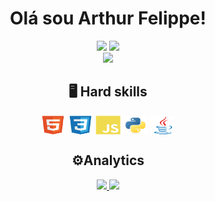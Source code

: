 <div align="center">
<h1> Olá sou Arthur Felippe!
</div>

<div align="center">
<a href = "mailto:arthurthur17@gmail.com">
<img src="https://img.shields.io/badge/-Gmail-%23333?style=for-the-badge&logo=gmail&logoColor=white" target="_blank"></a> 
<a href="https://www.linkedin.com/in/arthur-felippe-5843ab21" target="_blank"><img src="https://img.shields.io/badge/-LinkedIn-%230077B5?style=for-the-badge&logo=linkedin&logoColor=white" target="_blank"></a>
</div>

<div align="center">
<img src="https://i.postimg.cc/TPBPYf8V/1-L-Qo-AG863l8-Qvqxp-Ny-Biqw.gif" width="80%"/>


<div align="center">
  <h2> 🖥️ Hard skills </h2>
<div align="center">
<div style="display: inline_block">
<img align="center" alt="thur-HTML" height="30" width="40" src="https://raw.githubusercontent.com/devicons/devicon/master/icons/html5/html5-original.svg">
<img align="center" alt="thur-CSS" height="30" width="40" src="https://raw.githubusercontent.com/devicons/devicon/master/icons/css3/css3-original.svg">
<img align="center" alt="thur-JavaSript" height="30" width="40"src="https://raw.githubusercontent.com/devicons/devicon/master/icons/javascript/javascript-plain.svg">
<img align="center" alt="thur-Python" height="30" width="40" src="https://raw.githubusercontent.com/devicons/devicon/master/icons/python/python-original.svg">
<img align="center" alt="thur-JAVA" height="30" width="40" src="https://github.com/devicons/devicon/blob/master/icons/java/java-original.svg"></br>
</div>


<div align="center">
  <h2> ⚙️Analytics </h2>

  <a href="https://github.com/thur17">
    <img height="180em" src="https://github-readme-stats.vercel.app/api?username=thur17&show_icons=true&bg_color=000&text_color=fff&icon_color=03a1fc&title_color=03a1fc&include_all_commits=true&count_private=true"/>
    <img height="180em" src="https://github-readme-stats.vercel.app/api/top-langs/?username=thur17&layout=compact&langs_count=7&bg_color=000&text_color=fff&icon_color=03a1fc&title_color=03a1fc"/>
  </a>
</div>
